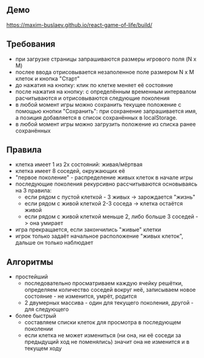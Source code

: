 ## Демо
https://maxim-buslaev.github.io/react-game-of-life/build/

## Требования
* при загрузке страницы запрашиваются размеры игрового поля (N x M)
* послее ввода отрисовывается незаполенное поле размером N x M клеток и кнопка "Старт"
* до нажатия на кнопку: клик по клетке меняет её состояние
* после нажатия на кнопку: с определённым временным интервалом расчитываются и отрисовываются следующие поколения 
* в любой момент игры можно сохранить текущее положение с помощью кнопки "Сохранить": при сохранение запрашивается имя, а позиция добавляется в список сохранённых в localStorage.
* в любой момент игры можно загрузить положение из списка ранее сохранённых

## Правила
* клетка имеет 1 из 2х состояний: живая/мёртвая
* клетка имеет 8 соседей, окружающих её
* "первое поколение" - распределение живых клеток в начале игры
* последующие поколения рекурсивно рассчитываются основываясь на 3 правила:
  + если рядом с пустой клеткой - 3 живых -> зарождается "жизнь"
  + если рядом с живой клеткой 2-3 соседа -> клетка остаётся живой
  + если рядом с живой клеткой меньше 2, либо больше 3 соседей -> она умирает
* игра прекращается, если закончились "живые" клетки
* игрок только задаёт начальное расположение "живых клеток", дальше он только наблюдает

## Алгоритмы
* простейший
  + последовательно просматриваем каждую ячейку решётки, определяем количество соседей вокруг неё, записываем новое состояние - не изменится, умрёт, родится
  + 2 двумерных массива - один для текущего поколения, другой - для следующего
* более быстрый
  + составляем списки клеток для просмотра в последующем поколении
  + если клетка не может измениться (ни она, ни её соседи за предыдущий ход не поменялись) значит она не изменится и в текущем ходу
